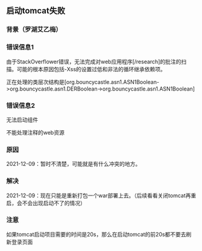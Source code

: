 
## 启动tomcat失败

### 背景（罗湖艾乙梅）



### 错误信息1

由于StackOverflower错误，无法完成对web应用程序[/research]的批注的扫描。可能的根本原因包括-Xss的设置过低和非法的循环继承依赖项。

正在处理的类层次结构是[org.bouncycastle.asn1.ASN1Boolean->org.bouncycastle.asn1.DERBoolean->org.bouncycastle.asn1.ASN1Boolean]

### 错误信息2

无法启动组件

不能处理注释的web资源

### 原因

2021-12-09：暂时不清楚，可能就是有什么冲突的地方。

### 解决

2021-12-09：现在只能是重新打包一个war部署上去。（后续看看关闭tomcat再重启，会不会出现启动不了的情况）

### 注意

如果tomcat启动项目需要的时间是20s，那么在启动tomcat的前20s都不要去刷新登录页面











